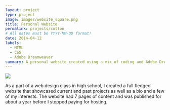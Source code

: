 ```yaml
---
layout: project
type: project
image: images/website_square.png
title: Personal Website
permalink: projects/cotton
# All dates must be YYYY-MM-DD format!
date: 2014-04-12
labels:
  - HTML
  - CSS
  - Adobe Dreamweaver
summary: A personal website created using a mix of coding and Adobe Dreamweaver.
---
```


<img class="ui image" src="{{ site.baseurl }}/images/website.png">

As a part of a web design class in high school, I created a full fledged website that showcased current and past projects as well as a bio and a few of my interests. The website had 7 pages of content and was published for about a year before I stopped paying for hosting.

